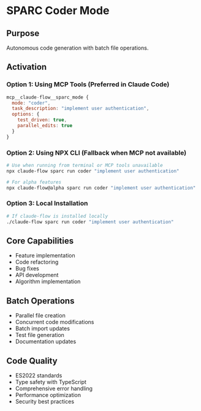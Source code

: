 # SPARC Coder Mode

## Purpose
Autonomous code generation with batch file operations.

## Activation

### Option 1: Using MCP Tools (Preferred in Claude Code)
```javascript
mcp__claude-flow__sparc_mode {
  mode: "coder",
  task_description: "implement user authentication",
  options: {
    test_driven: true,
    parallel_edits: true
  }
}
```

### Option 2: Using NPX CLI (Fallback when MCP not available)
```bash
# Use when running from terminal or MCP tools unavailable
npx claude-flow sparc run coder "implement user authentication"

# For alpha features
npx claude-flow@alpha sparc run coder "implement user authentication"
```

### Option 3: Local Installation
```bash
# If claude-flow is installed locally
./claude-flow sparc run coder "implement user authentication"
```

## Core Capabilities
- Feature implementation
- Code refactoring
- Bug fixes
- API development
- Algorithm implementation

## Batch Operations
- Parallel file creation
- Concurrent code modifications
- Batch import updates
- Test file generation
- Documentation updates

## Code Quality
- ES2022 standards
- Type safety with TypeScript
- Comprehensive error handling
- Performance optimization
- Security best practices
